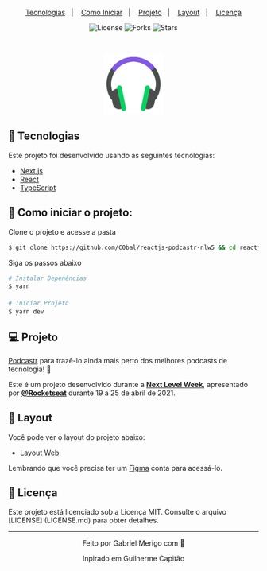 <p align="center">
  <a href="#technologies">Tecnologias</a>&nbsp;&nbsp;&nbsp;|&nbsp;&nbsp;&nbsp;
  <a href="#-layout">Como Iniciar</a>&nbsp;&nbsp;&nbsp;|&nbsp;&nbsp;&nbsp;
  <a href="#-project">Projeto</a>&nbsp;&nbsp;&nbsp;|&nbsp;&nbsp;&nbsp;
  <a href="#-layout">Layout</a>&nbsp;&nbsp;&nbsp;|&nbsp;&nbsp;&nbsp;
  <a href="#-license">Licença</a>
</p>

<p align="center">
  <img  src="https://img.shields.io/static/v1?label=license&message=MIT&color=5965E0&labelColor=121214" alt="License">
  
  <img src="https://img.shields.io/github/forks/C0bal/reactjs-podcastr-nlw5?label=forks&message=MIT&color=5965E0&labelColor=121214" alt="Forks">

  <img src="https://img.shields.io/github/stars/C0bal/reactjs-podcastr-nlw5?label=stars&message=MIT&color=5965E0&labelColor=121214" alt="Stars">
</p>

<br>

<p align="center">
  <img alt="Moveit" src="./icon.svg" width="120px">
</p>

## 🧪 Tecnologias

Este projeto foi desenvolvido usando as seguintes tecnologias:

- [Next.js](https://nextjs.org/)
- [React](https://reactjs.org)
- [TypeScript](https://www.typescriptlang.org/)

## 🚀 Como iniciar o projeto:

Clone o projeto e acesse a pasta

```bash
$ git clone https://github.com/C0bal/reactjs-podcastr-nlw5 && cd reactjs-podcastr-nlw5
```

Siga os passos abaixo

```bash
# Instalar Depenências
$ yarn

# Iniciar Projeto
$ yarn dev
```

## 💻 Projeto

[Podcastr](https://podcastr-nlw.vercel.app/) para trazê-lo ainda mais perto dos melhores podcasts de tecnologia! 💜

Este é um projeto desenvolvido durante a **[Next Level Week](https://nextlevelweekcom)**, apresentado por **[@Rocketseat](https://github.com/Rocketseat)** durante 19 a 25 de abril de 2021.

## 🔖 Layout

Você pode ver o layout do projeto abaixo:

- [Layout Web](https://www.figma.com/file/UwFEntsHpHYJlHNQAQr4gA/Podcastr?node-id=160%3A2761)

Lembrando que você precisa ter um [Figma](http://figma.com/) conta para acessá-lo.

## 📝 Licença

Este projeto está licenciado sob a Licença MIT. Consulte o arquivo [LICENSE] (LICENSE.md) para obter detalhes.

---

<p align="center">Feito por Gabriel Merigo com 🖤</p>
<p align="center">Inpirado em Guilherme Capitão</p>